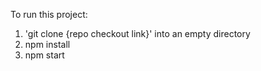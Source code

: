 To run this project:

1) 'git clone {repo checkout link}' into an empty directory
2) npm install
3) npm start